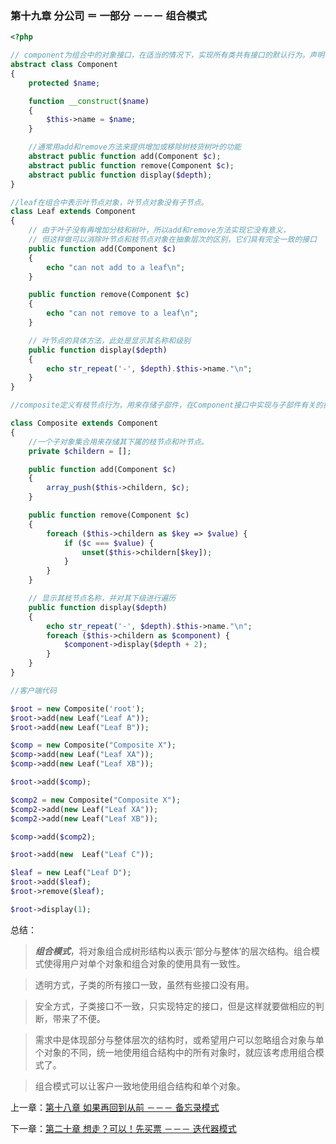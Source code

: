### 第十九章 分公司 ＝ 一部分  －－－ 组合模式
```php
<?php

// component为组合中的对象接口，在适当的情况下，实现所有类共有接口的默认行为。声明一个接口用于访问和管理Component的字部件。
abstract class Component
{
    protected $name;

    function __construct($name)
    {
        $this->name = $name;
    }

    //通常用add和remove方法来提供增加或移除树枝货树叶的功能
    abstract public function add(Component $c);
    abstract public function remove(Component $c);
    abstract public function display($depth);
}

//leaf在组合中表示叶节点对象，叶节点对象没有子节点。
class Leaf extends Component
{   
    // 由于叶子没有再增加分枝和树叶，所以add和remove方法实现它没有意义，
    // 但这样做可以消除叶节点和枝节点对象在抽象层次的区别，它们具有完全一致的接口
    public function add(Component $c)
    {
        echo "can not add to a leaf\n";
    }

    public function remove(Component $c)
    {
        echo "can not remove to a leaf\n";
    }

    // 叶节点的具体方法，此处是显示其名称和级别
    public function display($depth)
    {
        echo str_repeat('-', $depth).$this->name."\n";
    }
}

//composite定义有枝节点行为，用来存储子部件，在Component接口中实现与子部件有关的操作，比如增加add和删除remove.

class Composite extends Component
{
    //一个子对象集合用来存储其下属的枝节点和叶节点。
    private $childern = [];

    public function add(Component $c)
    {
        array_push($this->childern, $c);
    }

    public function remove(Component $c)
    {
        foreach ($this->childern as $key => $value) {
            if ($c === $value) {
                unset($this->childern[$key]);
            }
        }
    }

    // 显示其枝节点名称，并对其下级进行遍历
    public function display($depth)
    {
        echo str_repeat('-', $depth).$this->name."\n";
        foreach ($this->childern as $component) {
            $component->display($depth + 2);
        }
    }
}

//客户端代码

$root = new Composite('root');
$root->add(new Leaf("Leaf A"));
$root->add(new Leaf("Leaf B"));

$comp = new Composite("Composite X");
$comp->add(new Leaf("Leaf XA"));
$comp->add(new Leaf("Leaf XB"));

$root->add($comp);

$comp2 = new Composite("Composite X");
$comp2->add(new Leaf("Leaf XA"));
$comp2->add(new Leaf("Leaf XB"));

$comp->add($comp2);

$root->add(new  Leaf("Leaf C"));

$leaf = new Leaf("Leaf D");
$root->add($leaf);
$root->remove($leaf);

$root->display(1);
```

总结：

> ***组合模式***，将对象组合成树形结构以表示‘部分与整体’的层次结构。组合模式使得用户对单个对象和组合对象的使用具有一致性。

> 透明方式，子类的所有接口一致，虽然有些接口没有用。

> 安全方式，子类接口不一致，只实现特定的接口，但是这样就要做相应的判断，带来了不便。

> 需求中是体现部分与整体层次的结构时，或希望用户可以忽略组合对象与单个对象的不同，统一地使用组合结构中的所有对象时，就应该考虑用组合模式了。

> 组合模式可以让客户一致地使用组合结构和单个对象。 

上一章：[第十八章 如果再回到从前 －－－ 备忘录模式](https://github.com/flyingalex/design-patterns-by-php/blob/master/files/chapter18.md)

下一章：[第二十章 想走？可以！先买票 －－－ 迭代器模式](https://github.com/flyingalex/design-patterns-by-php/blob/master/files/chapter20.md) 
